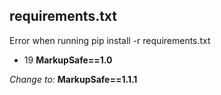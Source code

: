 ## requirements.txt
Error when running pip install -r requirements.txt
-  19 **MarkupSafe==1.0**
  
_Change to:_ 
**MarkupSafe==1.1.1**



